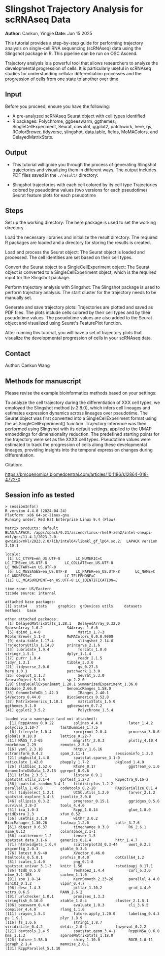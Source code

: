 # Slingshot Trajectory Analysis for scRNAseq Data

**Author**: Cankun, Yingjie
**Date**: Jun 15 2025

This tutorial provides a step-by-step guide for performing trajectory analysis on single-cell RNA sequencing (scRNAseq) data using the Slingshot package in R. This pipeline can be run on OSC Ascend. 

Trajectory analysis is a powerful tool that allows researchers to analyze the developmental progression of cells. It is particularly useful in scRNAseq studies for understanding cellular differentiation processes and the progression of cells from one state to another over time.

## Input

Before you proceed, ensure you have the following:

- A pre-analyzed scRNAseq Seurat object with cell types identified
- R packages: Polychrome, ggbeeswarm, ggthemes, SingleCellExperiment, Seurat, cowplot, ggplot2, patchwork, here, qs, RColorBrewer, tidyverse, slingshot, data.table, fields, MoMAColors, and DelayedMatrixStats. 

## Output

- This tutorial will guide you through the process of generating Slingshot trajectories and visualizing them in different ways. The output includes PDF files saved in the `./result/` directory:

- Slingshot trajectories with each cell colored by its cell type
  Trajectories colored by pseudotime values (two versions for each pseudotime)
  Seurat feature plots for each pseudotime

## Steps

Set up the working directory: The here package is used to set the working directory.

Load the necessary libraries and initialize the result directory: The required R packages are loaded and a directory for storing the results is created.

Load and process the Seurat object: The Seurat object is loaded and processed. The cell identities are set based on their cell types.

Convert the Seurat object to a SingleCellExperiment object: The Seurat object is converted to a SingleCellExperiment object, which is the required input for the Slingshot package.

Perform trajectory analysis with Slingshot: The Slingshot package is used to perform trajectory analysis. The start cluster for the trajectory needs to be manually set.

Generate and save trajectory plots: Trajectories are plotted and saved as PDF files. The plots include cells colored by their cell types and by their pseudotime values. The pseudotime values are also added to the Seurat object and visualized using Seurat's FeaturePlot function.

After running this tutorial, you will have a set of trajectory plots that visualize the developmental progression of cells in your scRNAseq data.

## Contact

Author: Cankun Wang

## Methods for manuscript

Please revise the example bioinformatics methods based on your settings:

To analyze the cell trajectory during the differentiation of XXX cell types, we employed the Slingshot method (v.2.8.0), which infers cell lineages and estimates expression dynamics across lineages over pseudotime. The Seurat object was first converted into a SingleCellExperiment format using the as.SingleCellExperiment() function. Trajectory inference was then performed using Slingshot with its default settings, applied to the UMAP embeddings for dimensionality reduction. The predefined starting points for the trajectory were set as the XXXX cell types. Pseudotime values were estimated to track the progression of cells along these developmental lineages, providing insights into the temporal expression changes during differentiation.

Citation:

https://bmcgenomics.biomedcentral.com/articles/10.1186/s12864-018-4772-0

## Session info as tested

```
> sessionInfo()
R version 4.4.0 (2024-04-24)
Platform: x86_64-pc-linux-gnu
Running under: Red Hat Enterprise Linux 9.4 (Plow)

Matrix products: default
BLAS/LAPACK: /apps/spack/0.21/ascend/linux-rhel9-zen2/intel-oneapi-mkl/gcc/11.4.1/2023.2.0-gwnin2p/mkl/2023.2.0/lib/intel64/libmkl_gf_lp64.so.2;  LAPACK version 3.10.1

locale:
 [1] LC_CTYPE=en_US.UTF-8       LC_NUMERIC=C               LC_TIME=en_US.UTF-8        LC_COLLATE=en_US.UTF-8     LC_MONETARY=en_US.UTF-8   
 [6] LC_MESSAGES=en_US.UTF-8    LC_PAPER=en_US.UTF-8       LC_NAME=C                  LC_ADDRESS=C               LC_TELEPHONE=C            
[11] LC_MEASUREMENT=en_US.UTF-8 LC_IDENTIFICATION=C       

time zone: US/Eastern
tzcode source: internal

attached base packages:
[1] stats4    stats     graphics  grDevices utils     datasets  methods   base     

other attached packages:
 [1] DelayedMatrixStats_1.28.1   DelayedArray_0.32.0         SparseArray_1.6.2           S4Arrays_1.6.0             
 [5] abind_1.4-8                 Matrix_1.7-3                RColorBrewer_1.1-3          MoMAColors_0.0.0.9000      
 [9] data.table_1.17.4           slingshot_2.14.0            TrajectoryUtils_1.14.0      princurve_2.1.6            
[13] lubridate_1.9.4             forcats_1.0.0               stringr_1.5.1               dplyr_1.1.4                
[17] purrr_1.0.4                 readr_2.1.5                 tidyr_1.3.1                 tibble_3.3.0               
[21] tidyverse_2.0.0             qs_0.27.3                   here_1.0.1                  patchwork_1.3.0            
[25] cowplot_1.1.3               Seurat_5.3.0                SeuratObject_5.1.0          sp_2.2-0                   
[29] SingleCellExperiment_1.28.1 SummarizedExperiment_1.36.0 Biobase_2.66.0              GenomicRanges_1.58.0       
[33] GenomeInfoDb_1.42.3         IRanges_2.40.1              S4Vectors_0.44.0            BiocGenerics_0.52.0        
[37] MatrixGenerics_1.18.1       matrixStats_1.5.0           ggthemes_5.1.0              ggbeeswarm_0.7.2           
[41] ggplot2_3.5.2               Polychrome_1.5.4           

loaded via a namespace (and not attached):
  [1] RcppAnnoy_0.0.22         splines_4.4.0            later_1.4.2              polyclip_1.10-7          fastDummies_1.7.5       
  [6] lifecycle_1.0.4          rprojroot_2.0.4          processx_3.8.6           globals_0.18.0           lattice_0.22-7          
 [11] MASS_7.3-65              magrittr_2.0.3           plotly_4.10.4            rmarkdown_2.29           remotes_2.5.0           
 [16] yaml_2.3.10              httpuv_1.6.16            sctransform_0.4.2        spam_2.11-1              sessioninfo_1.2.3       
 [21] pkgbuild_1.4.8           spatstat.sparse_3.1-0    reticulate_1.42.0        pbapply_1.7-2            pkgload_1.4.0           
 [26] zlibbioc_1.52.0          Rtsne_0.17               ggstream_0.1.0           GenomeInfoDbData_1.2.13  ggrepel_0.9.6           
 [31] irlba_2.3.5.1            listenv_0.9.1            spatstat.utils_3.1-4     goftest_1.2-3            RSpectra_0.16-2         
 [36] spatstat.random_3.4-1    fitdistrplus_1.2-2       parallelly_1.45.0        codetools_0.2-20         RApiSerialize_0.1.4     
 [41] tidyselect_1.2.1         UCSC.utils_1.2.0         farver_2.1.2             spatstat.explore_3.4-3   jsonlite_2.0.0          
 [46] ellipsis_0.3.2           progressr_0.15.1         ggridges_0.5.6           survival_3.8-3           tools_4.4.0             
 [51] ica_1.0-3                Rcpp_1.0.14              glue_1.8.0               gridExtra_2.3            xfun_0.52               
 [56] usethis_3.1.0            withr_3.0.2              BiocManager_1.30.26      fastmap_1.2.0            callr_3.7.6             
 [61] digest_0.6.37            timechange_0.3.0         R6_2.6.1                 mime_0.13                colorspace_2.1-1        
 [66] scattermore_1.2          tensor_1.5               spatstat.data_3.1-6      generics_0.1.4           httr_1.4.7              
 [71] htmlwidgets_1.6.4        scatterplot3d_0.3-44     uwot_0.2.3               pkgconfig_2.0.3          gtable_0.3.6            
 [76] lmtest_0.9-40            XVector_0.46.0           htmltools_0.5.8.1        profvis_0.4.0            dotCall64_1.2           
 [81] scales_1.4.0             png_0.1-8                spatstat.univar_3.1-3    knitr_1.50               rstudioapi_0.17.1       
 [86] tzdb_0.5.0               reshape2_1.4.4           curl_6.3.0               nlme_3.1-168             cachem_1.1.0            
 [91] zoo_1.8-14               KernSmooth_2.23-26       parallel_4.4.0           miniUI_0.1.2             vipor_0.4.7             
 [96] desc_1.4.3               pillar_1.10.2            grid_4.4.0               vctrs_0.6.5              RANN_2.6.2              
[101] urlchecker_1.0.1         promises_1.3.3           stringfish_0.16.0        xtable_1.8-4             cluster_2.1.8.1         
[106] beeswarm_0.4.0           evaluate_1.0.3           cli_3.6.5                compiler_4.4.0           rlang_1.1.6             
[111] crayon_1.5.3             future.apply_1.20.0      labeling_0.4.3           ps_1.9.1                 plyr_1.8.9              
[116] fs_1.6.6                 stringi_1.8.7            viridisLite_0.4.2        deldir_2.0-4             lazyeval_0.2.2          
[121] devtools_2.4.5           spatstat.geom_3.4-1      RcppHNSW_0.6.0           hms_1.1.3                sparseMatrixStats_1.18.0
[126] future_1.58.0            shiny_1.10.0             ROCR_1.0-11              igraph_2.1.4             memoise_2.0.1           
[131] RcppParallel_5.1.10    
